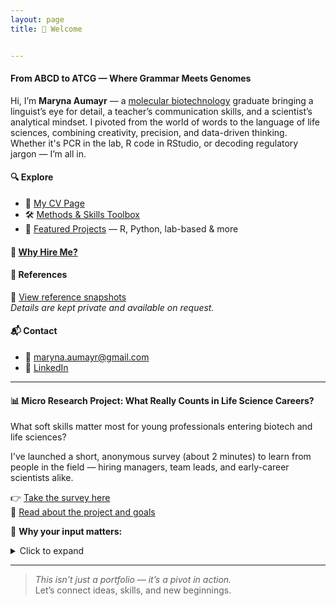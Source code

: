 ```yaml
---
layout: page
title: 👋 Welcome


---
```



#### From ABCD to ATCG — Where Grammar Meets Genomes 

Hi, I’m **Maryna Aumayr** — a [molecular biotechnology](assets/Curlum.png) graduate bringing a linguist’s eye for detail, a teacher’s communication skills, and a scientist’s analytical mindset.
I pivoted from the world of words to the language of life sciences, combining creativity, precision, and data-driven thinking.  
Whether it's PCR in the lab, R code in RStudio, or decoding regulatory jargon — I’m all in.

#### 🔍 Explore

- 📄 [My CV Page](cv.md) 
- 🛠️  [Methods & Skills Toolbox](skills.md)
- 🚀 [Featured Projects](projects.md) — R, Python, lab-based & more
  
#### 🤝 [Why Hire Me?](hireme.md)

#### 📄 References
🔗 [View reference snapshots](references.md) <br>
*Details are kept private and available on request.*

#### 📬 Contact

- 📧 maryna.aumayr@gmail.com   
- 🔗 [LinkedIn](https://www.linkedin.com/in/maryna-aumayr-71110b93/)


---

#### 📊 Micro Research Project: What Really Counts in Life Science Careers?

What soft skills matter most for young professionals entering biotech and life sciences?

I've launched a short, anonymous survey (about 2 minutes) to learn from people in the field — hiring managers, team leads, and early-career scientists alike.


👉 [Take the survey here](https://lnkd.in/dCs4Bej8)<br>
📄 [Read about the project and goals](soft_skills_survey.md) <br>

💬 **Why your input matters:**

<details>
<summary>Click to expand</summary>

Young scientists prepare more effectively for real job expectations  
Build transparency between teams and job seekers  
Guide better career conversations

</details>

---

> _This isn’t just a portfolio — it’s a pivot in action._  
Let’s connect ideas, skills, and new beginnings.
